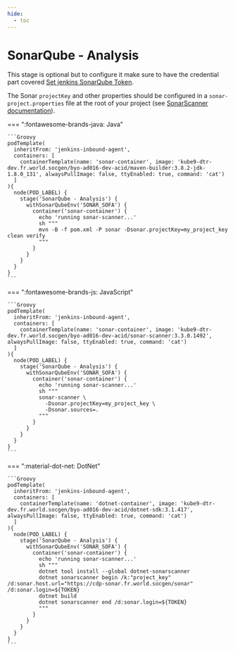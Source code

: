 ```yaml
---
hide:
  - toc
---
```

# SonarQube - Analysis

This stage is optional but to configure it make sure to have the credential part covered [Set jenkins SonarQube Token](../credentials/jenkins_sonar.md).

The Sonar `projectKey` and other properties should be configured in a `sonar-project.properties` file at the root of your project (see [SonarScanner documentation](https://docs.sonarqube.org/latest/analysis/scan/sonarscanner/)).

=== ":fontawesome-brands-java: Java"

    ```Groovy
    podTemplate(
      inheritFrom: 'jenkins-inbound-agent',
      containers: [
        containerTemplate(name: 'sonar-container', image: 'kube9-dtr-dev.fr.world.socgen/byo-ad016-dev-acid/maven-builder:3.8.2-jdk-1.8.0_131', alwaysPullImage: false, ttyEnabled: true, command: 'cat')
      ]
    ){
      node(POD_LABEL) {
        stage('SonarQube - Analysis') {
          withSonarQubeEnv('SONAR_SOFA') {
            container('sonar-container') {
              echo 'running sonar-scanner...'
              sh """
              mvn -B -f pom.xml -P sonar -Dsonar.projectKey=my_project_key clean verify
              """
            }
          }
        }
      }
    }
    ```

=== ":fontawesome-brands-js: JavaScript"

    ```Groovy
    podTemplate(
      inheritFrom: 'jenkins-inbound-agent',
      containers: [
        containerTemplate(name: 'sonar-container', image: 'kube9-dtr-dev.fr.world.socgen/byo-ad016-dev-acid/sonar-scanner:3.3.0.1492', alwaysPullImage: false, ttyEnabled: true, command: 'cat')
      ]
    ){
      node(POD_LABEL) {
        stage('SonarQube - Analysis') {
          withSonarQubeEnv('SONAR_SOFA') {
            container('sonar-container') {
              echo 'running sonar-scanner...'
              sh """
              sonar-scanner \
                -Dsonar.projectKey=my_project_key \
                -Dsonar.sources=.
              """
            }
          }
        }
      }
    }
    ```
=== ":material-dot-net: DotNet"

    ```Groovy
    podTemplate(
      inheritFrom: 'jenkins-inbound-agent',
      containers: [
        containerTemplate(name: 'dotnet-container', image: 'kube9-dtr-dev.fr.world.socgen/byo-ad016-dev-acid/dotnet-sdk:3.1.417', alwaysPullImage: false, ttyEnabled: true, command: 'cat')
      ]
    ){
      node(POD_LABEL) {
        stage('SonarQube - Analysis') {
          withSonarQubeEnv('SONAR_SOFA') {
            container('sonar-container') {
              echo 'running sonar-scanner...'
              sh """
              dotnet tool install --global dotnet-sonarscanner
              dotnet sonarscanner begin /k:"project_key" /d:sonar.host.url="https://cdp-sonar.fr.world.socgen/sonar"  /d:sonar.login=${TOKEN}
              dotnet build
              dotnet sonarscanner end /d:sonar.login=${TOKEN}
              """
            }
          }
        }
      }
    }
    ```